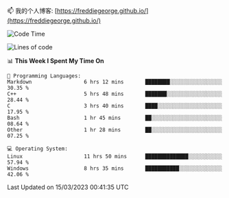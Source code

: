 

<!--
**FreddieGeorge/FreddieGeorge** is a ✨ _special_ ✨ repository because its `README.md` (this file) appears on your GitHub profile.

Here are some ideas to get you started:

- 🔭 I’m currently working on ...
- 🌱 I’m currently learning ...
- 👯 I’m looking to collaborate on ...
- 🤔 I’m looking for help with ...
- 💬 Ask me about ...
- 📫 How to reach me: ...
- 😄 Pronouns: ...
- ⚡ Fun fact: ...
-->


📫 我的个人博客: [https://freddiegeorge.github.io/](https://freddiegeorge.github.io/)


<!--START_SECTION:waka-->
![Code Time](http://img.shields.io/badge/Code%20Time-513%20hrs%2050%20mins-blue)

![Lines of code](https://img.shields.io/badge/From%20Hello%20World%20I%27ve%20Written-1.3%20million%20lines%20of%20code-blue)

📊 **This Week I Spent My Time On** 

```text
💬 Programming Languages: 
Markdown                 6 hrs 12 mins       ████████░░░░░░░░░░░░░░░░░   30.35 % 
C++                      5 hrs 48 mins       ███████░░░░░░░░░░░░░░░░░░   28.44 % 
C                        3 hrs 40 mins       ████░░░░░░░░░░░░░░░░░░░░░   17.95 % 
Bash                     1 hr 45 mins        ██░░░░░░░░░░░░░░░░░░░░░░░   08.64 % 
Other                    1 hr 28 mins        ██░░░░░░░░░░░░░░░░░░░░░░░   07.25 % 

💻 Operating System: 
Linux                    11 hrs 50 mins      ██████████████░░░░░░░░░░░   57.94 % 
Windows                  8 hrs 35 mins       ███████████░░░░░░░░░░░░░░   42.06 % 
```


 Last Updated on 15/03/2023 00:41:35 UTC
<!--END_SECTION:waka-->
